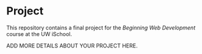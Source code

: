 # Project

This repository contains a final project for the _Beginning Web Development_ course at the UW iSchool.

ADD MORE DETAILS ABOUT YOUR PROJECT HERE.
